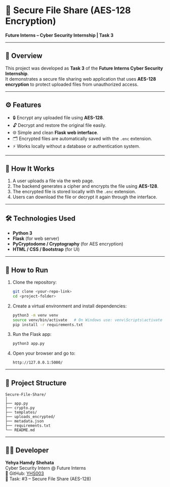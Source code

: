 # 🔐 Secure File Share (AES-128 Encryption)
**Future Interns – Cyber Security Internship | Task 3**

---

## 📘 Overview
This project was developed as **Task 3** of the **Future Interns Cyber Security Internship**.  
It demonstrates a secure file sharing web application that uses **AES-128 encryption** to protect uploaded files from unauthorized access.

---

## ⚙️ Features
- 🔒 Encrypt any uploaded file using **AES-128**.  
- 🔓 Decrypt and restore the original file easily.  
- 🌐 Simple and clean **Flask web interface**.  
- 🗂️ Encrypted files are automatically saved with the `.enc` extension.  
- ⚡ Works locally without a database or authentication system.  

---

## 🧩 How It Works
1. A user uploads a file via the web page.  
2. The backend generates a cipher and encrypts the file using **AES-128**.  
3. The encrypted file is stored locally with the `.enc` extension.  
4. Users can download the file or decrypt it again through the interface.  

---

## 🛠️ Technologies Used
- **Python 3**  
- **Flask** (for web server)  
- **PyCryptodome / Cryptography** (for AES encryption)  
- **HTML / CSS / Bootstrap** (for UI)

---

## 🚀 How to Run
1. Clone the repository:  
   ```bash
   git clone <your-repo-link>
   cd <project-folder>
   ```
2. Create a virtual environment and install dependencies:  
   ```bash
   python3 -m venv venv
   source venv/bin/activate   # On Windows use: venv\Scripts\activate
   pip install -r requirements.txt
   ```
3. Run the Flask app:  
   ```bash
   python3 app.py
   ```
4. Open your browser and go to:  
   ```
   http://127.0.0.1:5000/
   ```

---

## 📂 Project Structure
```
Secure-File-Share/
│
├── app.py
├── crypto.py
├── templates/
├── uploads_encrypted/
├── metadata.json
├── requirements.txt
└── README.md
```

---

## 🧑‍💻 Developer
**Yehya Hamdy Shehata**  
Cyber Security Intern @ Future Interns  
🔗 GitHub: [YHS003](https://github.com/YHS003)  
📅 Task: #3 – Secure File Share (AES-128)

